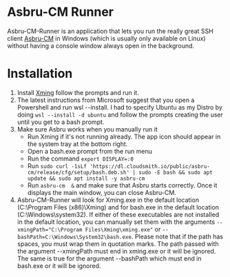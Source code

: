 # Asbru-CM Runner

Asbru-CM-Runner is an application that lets you run the really great SSH client [Asbru-CM](https://www.asbru-cm.net) in Windows (which is usually only available on Linux) without having a console window always open in the background.

# Installation
1. Install [Xming](http://www.straightrunning.com/XmingNotes/) follow the prompts and run it.
3. The latest instructions from Microsoft suggest that you open a Powershell and run wsl --install. I had to specify Ubuntu as my Distro by doing `wsl --install -d ubuntu` and follow the prompts creating the user until you get to a bash prompt.
4. Make sure Asbru works when you manually run it
   - Run Xming if it's not running already. The app icon should appear in the system tray at the bottom right.
   - Open a bash.exe prompt from the run menu
   - Run the command `export DISPLAY=:0`
   - Run `sudo curl -1sLf 'https://dl.cloudsmith.io/public/asbru-cm/release/cfg/setup/bash.deb.sh' | sudo -E bash && sudo apt update && sudo apt install -y asbru-cm`
   - Run `asbru-cm  &` and make sure that Asbru starts correctly. Once it displays the main window, you can close Asbru-CM.
5. Asbru-CM-Runner will look for Xming.exe in the default location (C:\Program Files (x86)\Xming) and for bash.exe in the default location (C:\Windows\system32\). If either of these executables are not installed in the default location, you can manually set them with the arguments `--xmingPath="C:\Program Files\Xming\xming.exe"` or `--bashPath=C:\Windows\System32\bash.exe`. Please note that if the path has spaces, you must wrap them in quotation marks. The path passed with the argument --xmingPath must end in xming.exe or it will be ignored. The same  is true for the argument --bashPath which must end in bash.exe or it will be ignored.
